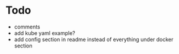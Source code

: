 # Todo
- comments
- add kube yaml example?
- add config section in readme instead of everything under docker section
